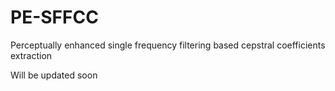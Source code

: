# PE-SFFCC
Perceptually enhanced single frequency filtering based cepstral coefficients  extraction

Will be updated soon
